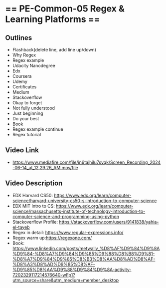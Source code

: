 # == PE-Common-05 Regex & Learning Platforms ==
## Outlines
- Flashback(delete line, add line up/down)
- Why Regex
- Regex example
- Udacity Nanodegree
- Edx
- Coursera
- Udemy
- Certificates
- Medium
- Stackoverflow
- Okay to forget
- Not fully understood
- Just beginning
- Do your best
- Book
- Regex example continue
- Regex tutorial

## Video Link
- https://www.mediafire.com/file/in6tajhilu7svqk/Screen_Recording_2024-06-14_at_12.29.26_AM.mov/file

## Video Description
- EDX Harvard CS50: https://www.edx.org/learn/computer-science/harvard-university-cs50-s-introduction-to-computer-science
- EDX MIT Intro to CS: https://www.edx.org/learn/computer-science/massachusetts-institute-of-technology-introduction-to-computer-science-and-programming-using-python
- Stackoverflow Profile: https://stackoverflow.com/users/9141838/yahia-el-tayeb
- Regex in detail: https://www.regular-expressions.info/
- Regex warm up:https://regexone.com/
- Book: https://www.linkedin.com/posts/metwally_%D8%AF%D9%84%D9%8A%D9%84-%D8%A7%D9%84%D9%85%D9%88%D8%B8%D9%81-%D8%A7%D9%84%D9%85%D8%B3%D8%AA%D8%AD%D8%AF-%D8%A3%D8%AD%D9%85%D8%AF-%D9%85%D8%AA%D9%88%D9%84%D9%8A-activity-7202329117214576640-wFp1?utm_source=share&utm_medium=member_desktop
